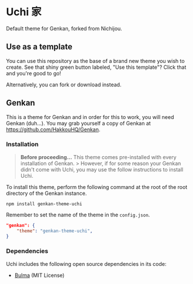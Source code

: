 # Uchi 家
Default theme for Genkan, forked from Nichijou.

## Use as a template
You can use this repository as the base of a brand new theme you wish to create. See that shiny green button labeled, "Use this template"? Click that and you're good to go!

Alternatively, you can fork or download instead.

## Genkan 
This is a theme for Genkan and in order for this to work, you will need Genkan (duh...). You may grab yourself a copy of Genkan at https://github.com/HakkouHQ/Genkan.

### Installation
> **Before proceeding...** This theme comes pre-installed with every installation of Genkan. > However, if for some reason your Genkan didn't come with Uchi, you may use the follow instructions to install Uchi.

To install this theme, perform the following command at the root of the root directory of the Genkan instance.
```
npm install genkan-theme-uchi
```
Remember to set the name of the theme in the `config.json`.
```json
"genkan": {
    "theme": "genkan-theme-uchi",
}
```
### Dependencies
Uchi includes the following open source dependencies in its code:
- [Bulma](https://bulma.io) (MIT License)
